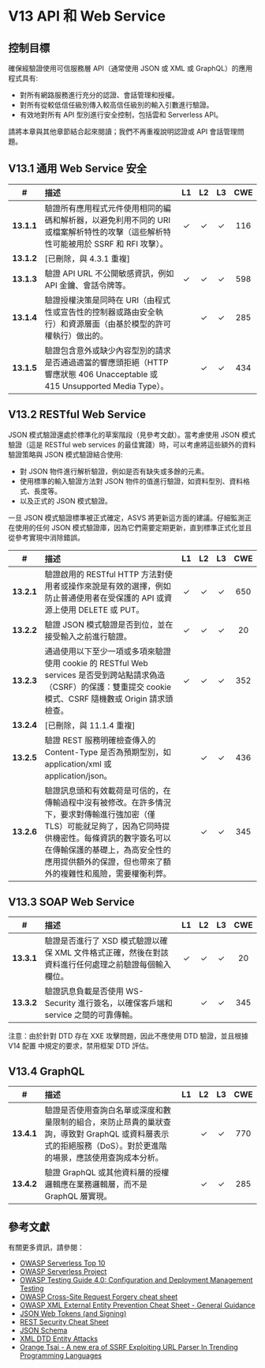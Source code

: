 # V13 API 和 Web Service

## 控制目標

確保經驗證使用可信服務層 API（通常使用 JSON 或 XML 或 GraphQL）的應用程式具有:

* 對所有網路服務進行充分的認證、會話管理和授權。
* 對所有從較低信任級別傳入較高信任級別的輸入引數進行驗證。
* 有效地對所有 API 型別進行安全控制，包括雲和 Serverless API。

請將本章與其他章節結合起來閱讀；我們不再重複說明認證或 API 會話管理問題。

## V13.1 通用 Web Service 安全

| # | 描述 | L1 | L2 | L3 | CWE |
| :---: | :--- | :---: | :---: | :---: | :---: |
| **13.1.1** | 驗證所有應用程式元件使用相同的編碼和解析器，以避免利用不同的 URI 或檔案解析特性的攻擊（這些解析特性可能被用於 SSRF 和 RFI 攻擊）。 | ✓ | ✓ | ✓ | 116 |
| **13.1.2** | [已刪除，與 4.3.1 重複] | | | | |
| **13.1.3** | 驗證 API URL 不公開敏感資訊，例如 API 金鑰、會話令牌等。 | ✓ | ✓ | ✓ | 598 |
| **13.1.4** | 驗證授權決策是同時在 URI（由程式性或宣告性的控制器或路由安全執行）和資源層面（由基於模型的許可權執行）做出的。 | | ✓ | ✓ | 285 |
| **13.1.5** | 驗證包含意外或缺少內容型別的請求是否通過適當的響應頭拒絕（HTTP 響應狀態 406 Unacceptable 或 415 Unsupported Media Type）。 | | ✓ | ✓ | 434 |

## V13.2 RESTful Web Service

JSON 模式驗證還處於標準化的草案階段（見參考文獻）。當考慮使用 JSON 模式驗證（這是 RESTful web services 的最佳實踐）時，可以考慮將這些額外的資料驗證策略與 JSON 模式驗證結合使用:

* 對 JSON 物件進行解析驗證，例如是否有缺失或多餘的元素。
* 使用標準的輸入驗證方法對 JSON 物件的值進行驗證，如資料型別、資料格式、長度等。
* 以及正式的 JSON 模式驗證。

一旦 JSON 模式驗證標準被正式確定，ASVS 將更新這方面的建議。仔細監測正在使用的任何 JSON 模式驗證庫，因為它們需要定期更新，直到標準正式化並且從參考實現中消除錯誤。

| # | 描述 | L1 | L2 | L3 | CWE |
| :---: | :--- | :---: | :---: | :---: | :---: |
| **13.2.1** | 驗證啟用的 RESTful HTTP 方法對使用者或操作來說是有效的選擇，例如防止普通使用者在受保護的 API 或資源上使用 DELETE 或 PUT。 | ✓ | ✓ | ✓ | 650 |
| **13.2.2** | 驗證 JSON 模式驗證是否到位，並在接受輸入之前進行驗證。 | ✓ | ✓ | ✓ | 20 |
| **13.2.3** | 通過使用以下至少一項或多項來驗證使用 cookie 的 RESTful Web services 是否受到跨站點請求偽造（CSRF）的保護：雙重提交 cookie 模式、CSRF 隨機數或 Origin 請求頭檢查。 | ✓ | ✓ | ✓ | 352 |
| **13.2.4** | [已刪除，與 11.1.4 重複] | | | | |
| **13.2.5** | 驗證 REST 服務明確檢查傳入的 Content-Type 是否為預期型別，如 application/xml 或 application/json。 | | ✓ | ✓ | 436 |
| **13.2.6** | 驗證訊息頭和有效載荷是可信的，在傳輸過程中沒有被修改。在許多情況下，要求對傳輸進行強加密（僅 TLS）可能就足夠了，因為它同時提供機密性。每條資訊的數字簽名可以在傳輸保護的基礎上，為高安全性的應用提供額外的保證，但也帶來了額外的複雜性和風險，需要權衡利弊。 | | ✓ | ✓ | 345 |

## V13.3 SOAP Web Service

| # | 描述 | L1 | L2 | L3 | CWE |
| :---: | :--- | :---: | :---: | :---: | :---: |
| **13.3.1** | 驗證是否進行了 XSD 模式驗證以確保 XML 文件格式正確，然後在對該資料進行任何處理之前驗證每個輸入欄位。 | ✓ | ✓ | ✓ | 20 |
| **13.3.2** | 驗證訊息負載是否使用 WS-Security 進行簽名，以確保客戶端和 service 之間的可靠傳輸。 | | ✓ | ✓ | 345 |

注意：由於針對 DTD 存在 XXE 攻擊問題，因此不應使用 DTD 驗證，並且根據 V14 配置 中規定的要求，禁用框架 DTD 評估。

## V13.4 GraphQL

| # | 描述 | L1 | L2 | L3 | CWE |
| :---: | :--- | :---: | :---: | :---: | :---: |
| **13.4.1** | 驗證是否使用查詢白名單或深度和數量限制的組合，來防止昂貴的巢狀查詢，導致對 GraphQL 或資料層表示式的拒絕服務（DoS）。對於更進階的場景，應該使用查詢成本分析。 | | ✓ | ✓ | 770 |
| **13.4.2** | 驗證 GraphQL 或其他資料層的授權邏輯應在業務邏輯層，而不是 GraphQL 層實現。 | | ✓ | ✓ | 285 |

## 參考文獻

有關更多資訊，請參閱：

* [OWASP Serverless Top 10](https://github.com/OWASP/Serverless-Top-10-Project/raw/master/OWASP-Top-10-Serverless-Interpretation-en.pdf)
* [OWASP Serverless Project](https://owasp.org/www-project-serverless-top-10/)
* [OWASP Testing Guide 4.0: Configuration and Deployment Management Testing](https://owasp.org/www-project-web-security-testing-guide/v41/4-Web_Application_Security_Testing/02-Configuration_and_Deployment_Management_Testing/README.html)
* [OWASP Cross-Site Request Forgery cheat sheet](https://cheatsheetseries.owasp.org/cheatsheets/Cross-Site_Request_Forgery_Prevention_Cheat_Sheet.html)
* [OWASP XML External Entity Prevention Cheat Sheet - General Guidance](https://cheatsheetseries.owasp.org/cheatsheets/XML_External_Entity_Prevention_Cheat_Sheet.html#general-guidance)
* [JSON Web Tokens (and Signing)](https://jwt.io/)
* [REST Security Cheat Sheet](https://cheatsheetseries.owasp.org/cheatsheets/REST_Security_Cheat_Sheet.html)
* [JSON Schema](https://json-schema.org/specification.html)
* [XML DTD Entity Attacks](https://www.vsecurity.com/download/publications/XMLDTDEntityAttacks.pdf)
* [Orange Tsai - A new era of SSRF Exploiting URL Parser In Trending Programming Languages](https://www.blackhat.com/docs/us-17/thursday/us-17-Tsai-A-New-Era-Of-SSRF-Exploiting-URL-Parser-In-Trending-Programming-Languages.pdf)
